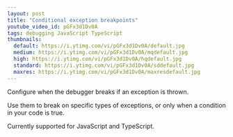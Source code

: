 ```yaml
---
layout: post
title: "Conditional exception breakpoints"
youtube_video_id: pGFx3d1Dv0A
tags: debugging JavaScript TypeScript
thumbnails:
  default: https://i.ytimg.com/vi/pGFx3d1Dv0A/default.jpg
  medium: https://i.ytimg.com/vi/pGFx3d1Dv0A/mqdefault.jpg
  high: https://i.ytimg.com/vi/pGFx3d1Dv0A/hqdefault.jpg
  standard: https://i.ytimg.com/vi/pGFx3d1Dv0A/sddefault.jpg
  maxres: https://i.ytimg.com/vi/pGFx3d1Dv0A/maxresdefault.jpg
---
```


Configure when the debugger breaks if an exception is thrown.

Use them to break on specific types of exceptions, or only when a condition in your code is true.

Currently supported for JavaScript and TypeScript.
